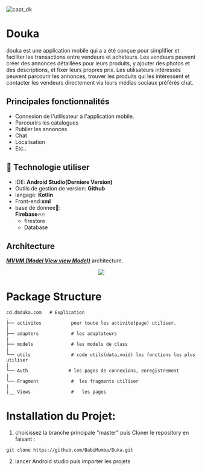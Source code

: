 ![capt_dk](https://github.com/user-attachments/assets/e34b1181-e8fc-4b49-9a14-4cf65c1fa09d)

# Douka
douka est une application mobile qui a a été conçue pour simplifier et faciliter les transactions entre vendeurs et acheteurs. Les vendeurs peuvent 
créer des annonces détaillées pour leurs produits, y ajouter des photos et des descriptions,
et fixer leurs propres prix. Les utilisateurs intéressés peuvent parcourir les annonces, 
trouver les produits qui les intéressent et contacter les vendeurs directement via leurs médias sociaux préférés chat.

## Principales fonctionnalités
* Connexion de l'utilisateur à l'application mobile.
* Parcourirs les catalogues
* Publier les annonces
* Chat
* Localisation
* Etc..

## 🚀 Technologie utiliser

*  IDE: **Android Studio(Derniere Version)**
*  Outils de gestion de version: **Github**
*  langage: **Kotlin**
*  Front-end:**xml**
*  base de donnee🏬:<br>
**Firebase**🔥🔥<br>
      - firestore<br>
      - Database
 ## Architecture
 [***MVVM (Model View view Model)***](https://learn.microsoft.com/fr-fr/windows/uwp/data-binding/data-binding-and-mvvm) architecture.

<p align="center">
  <img src="https://upload.wikimedia.org/wikipedia/commons/8/87/MVVMPattern.png" >
</p>


# Package Structure
    
    cd.dmduka.com   # Explication
    .
    ├── activites           pour toute les activite(page) utiliser. 
    |
    ├── adapters            # les adaptateurs             
    |
    ├── models              # les models de class
    |
    └── utils               # code utils(data,void) les fonctions les plus utiliser
    |
    └── Auth               # les pages de connexions, enregistrement
    |
    └── Fragment            #  les fragments utiliser
    |
    |__ Views               #   les pages 

  # Installation du Projet:

1. choisissez la branche principale "master" puis Cloner le repository en faisant :

```
git clone https://github.com/BabiMumba/Duka.git
```
2. lancer Android studio puis importer les projets

